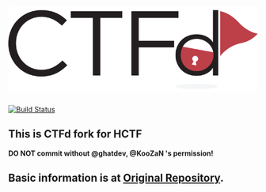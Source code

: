 ![](https://github.com/CTFd/CTFd/blob/master/CTFd/themes/core/static/img/logo.png?raw=true)
====

[![Build Status](https://travis-ci.org/HYU-ICEWALL/CTFd.svg?branch=master)](https://travis-ci.org/HYU-ICEWALL/CTFd)

## This is CTFd fork for HCTF
**DO NOT commit without @ghatdev, @KooZaN 's permission!**


## Basic information is at [Original Repository](https://github.com/CTFd/CTFd).
